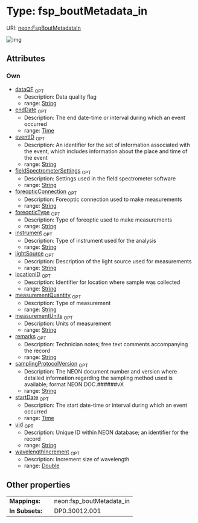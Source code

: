 
# Type: fsp_boutMetadata_in




URI: [neon:FspBoutMetadataIn](https://data.neonscience.org/FspBoutMetadataIn)


![img](http://yuml.me/diagram/nofunky;dir:TB/class/[FspBoutMetadataIn&#124;uid:string%20%3F;remarks:string%20%3F;eventID:string%20%3F;startDate:time%20%3F;endDate:time%20%3F;samplingProtocolVersion:string%20%3F;instrument:string%20%3F;locationID:string%20%3F;dataQF:string%20%3F;wavelengthIncrement:double%20%3F;fieldSpectrometerSettings:string%20%3F;foreopticConnection:string%20%3F;foreopticType:string%20%3F;lightSource:string%20%3F;measurementQuantity:string%20%3F;measurementUnits:string%20%3F])

## Attributes


### Own

 * [dataQF](dataQF.md)  <sub>OPT</sub>
    * Description: Data quality flag
    * range: [String](types/String.md)
 * [endDate](endDate.md)  <sub>OPT</sub>
    * Description: The end date-time or interval during which an event occurred
    * range: [Time](types/Time.md)
 * [eventID](eventID.md)  <sub>OPT</sub>
    * Description: An identifier for the set of information associated with the event, which includes information about the place and time of the event
    * range: [String](types/String.md)
 * [fieldSpectrometerSettings](fieldSpectrometerSettings.md)  <sub>OPT</sub>
    * Description: Settings used in the field spectrometer software
    * range: [String](types/String.md)
 * [foreopticConnection](foreopticConnection.md)  <sub>OPT</sub>
    * Description: Foreoptic connection used to make measurements
    * range: [String](types/String.md)
 * [foreopticType](foreopticType.md)  <sub>OPT</sub>
    * Description: Type of foreoptic used to make measurements
    * range: [String](types/String.md)
 * [instrument](instrument.md)  <sub>OPT</sub>
    * Description: Type of instrument used for the analysis
    * range: [String](types/String.md)
 * [lightSource](lightSource.md)  <sub>OPT</sub>
    * Description: Description of the light source used for measurements
    * range: [String](types/String.md)
 * [locationID](locationID.md)  <sub>OPT</sub>
    * Description: Identifier for location where sample was collected
    * range: [String](types/String.md)
 * [measurementQuantity](measurementQuantity.md)  <sub>OPT</sub>
    * Description: Type of measurement
    * range: [String](types/String.md)
 * [measurementUnits](measurementUnits.md)  <sub>OPT</sub>
    * Description: Units of measurement
    * range: [String](types/String.md)
 * [remarks](remarks.md)  <sub>OPT</sub>
    * Description: Technician notes; free text comments accompanying the record
    * range: [String](types/String.md)
 * [samplingProtocolVersion](samplingProtocolVersion.md)  <sub>OPT</sub>
    * Description: The NEON document number and version where detailed information regarding the sampling method used is available; format NEON.DOC.######vX
    * range: [String](types/String.md)
 * [startDate](startDate.md)  <sub>OPT</sub>
    * Description: The start date-time or interval during which an event occurred
    * range: [Time](types/Time.md)
 * [uid](uid.md)  <sub>OPT</sub>
    * Description: Unique ID within NEON database; an identifier for the record
    * range: [String](types/String.md)
 * [wavelengthIncrement](wavelengthIncrement.md)  <sub>OPT</sub>
    * Description: Increment size of wavelength
    * range: [Double](types/Double.md)

## Other properties

|  |  |  |
| --- | --- | --- |
| **Mappings:** | | neon:fsp_boutMetadata_in |
| **In Subsets:** | | DP0.30012.001 |

